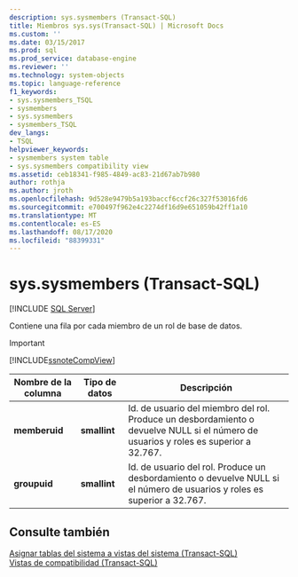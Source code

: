 ```yaml
---
description: sys.sysmembers (Transact-SQL)
title: Miembros sys.sys(Transact-SQL) | Microsoft Docs
ms.custom: ''
ms.date: 03/15/2017
ms.prod: sql
ms.prod_service: database-engine
ms.reviewer: ''
ms.technology: system-objects
ms.topic: language-reference
f1_keywords:
- sys.sysmembers_TSQL
- sysmembers
- sys.sysmembers
- sysmembers_TSQL
dev_langs:
- TSQL
helpviewer_keywords:
- sysmembers system table
- sys.sysmembers compatibility view
ms.assetid: ceb18341-f985-4849-ac83-21d67ab7b980
author: rothja
ms.author: jroth
ms.openlocfilehash: 9d528e9479b5a193baccf6ccf26c327f53016fd6
ms.sourcegitcommit: e700497f962e4c2274df16d9e651059b42ff1a10
ms.translationtype: MT
ms.contentlocale: es-ES
ms.lasthandoff: 08/17/2020
ms.locfileid: "88399331"
---
```

# <a name="syssysmembers-transact-sql"></a>sys.sysmembers (Transact-SQL)
[!INCLUDE [SQL Server](../../includes/applies-to-version/sqlserver.md)]

  Contiene una fila por cada miembro de un rol de base de datos.  
  
> [!IMPORTANT]  
>  [!INCLUDE[ssnoteCompView](../../includes/ssnotecompview-md.md)]  
  
|Nombre de la columna|Tipo de datos|Descripción|  
|-----------------|---------------|-----------------|  
|**memberuid**|**smallint**|Id. de usuario del miembro del rol. Produce un desbordamiento o devuelve NULL si el número de usuarios y roles es superior a 32.767.|  
|**groupuid**|**smallint**|Id. de usuario del rol. Produce un desbordamiento o devuelve NULL si el número de usuarios y roles es superior a 32.767.|  
  
## <a name="see-also"></a>Consulte también  
 [Asignar tablas del sistema a vistas del sistema &#40;Transact-SQL&#41;](../../relational-databases/system-tables/mapping-system-tables-to-system-views-transact-sql.md)   
 [Vistas de compatibilidad &#40;Transact-SQL&#41;](~/relational-databases/system-compatibility-views/system-compatibility-views-transact-sql.md)  
  
  

